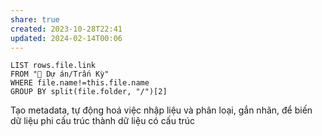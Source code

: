 ```yaml
---
share: true
created: 2023-10-28T22:41
updated: 2024-02-14T00:06
---
```


```dataview
LIST rows.file.link
FROM "📐 Dự án/Trấn Kỳ" 
WHERE file.name!=this.file.name
GROUP BY split(file.folder, "/")[2]
```
Tạo metadata, tự động hoá việc nhập liệu và phân loại, gắn nhãn, để biến dữ liệu phi cấu trúc thành dữ liệu có cấu trúc